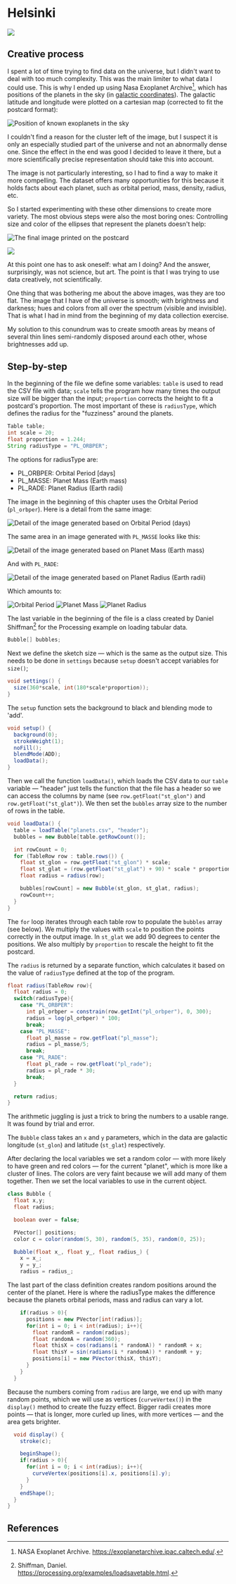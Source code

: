 # Helsinki

![](../.gitbook/assets/02-2018-5-24-18-29-45-planets-orbit.png)

## Creative process

I spent a lot of time trying to find data on the universe, but I didn't want to deal with too much complexity. This was the main limiter to what data I could use. This is why I ended up using Nasa Exoplanet Archive[^1], which has positions of the planets in the sky (in [galactic coordinates](https://en.wikipedia.org/wiki/Galactic_coordinate_system)). The galactic latitude and longitude were plotted on a cartesian map (corrected to fit the postcard format):

![Position of known exoplanets in the sky](../.gitbook/assets/02-2018-5-24-18-41-19-planets-positions.png)

I couldn't find a reason for the cluster left of the image, but I suspect it is only an especially studied part of the universe and not an abnormally dense one. Since the effect in the end was good I decided to leave it there, but a more scientifically precise representation should take this into account.

The image is not particularly interesting, so I had to find a way to make it more compelling. The dataset offers many opportunities for this because it holds facts about each planet, such as orbital period, mass, density, radius, etc.

So I started experimenting with these other dimensions to create more variety. The most obvious steps were also the most boring ones: Controlling size and color of the ellipses that represent the planets doesn't help:

![The final image printed on the postcard](../.gitbook/assets/02-2018-5-28-11-15-34-PL_ORBPER.png)

![](../.gitbook/assets/02-2018-5-28-11-18-40-PL_ORBPER.png)

At this point one has to ask oneself: what am I doing? And the answer, surprisingly, was not science, but art. The point is that I was trying to use data creatively, not scientifically.

One thing that was bothering me about the above images, was they are too flat. The image that I have of the universe is smooth; with brightness and darkness; hues and colors from all over the spectrum (visible and invisible). That is what I had in mind from the beginning of my data collection exercise.

My solution to this conundrum was to create smooth areas by means of several thin lines semi-randomly disposed around each other, whose brightnesses add up.

## Step-by-step

In the beginning of the file we define some variables: `table` is used to read the CSV file with data; `scale` tells the program how many times the output size will be bigger than the input; `proportion` corrects the height to fit a postcard's proportion. The most important of these is `radiusType`, which defines the radius for the "fuzziness" around the planets.

```java
Table table;
int scale = 20;
float proportion = 1.244;
String radiusType = "PL_ORBPER";
```

The options for radiusType are:

- PL_ORBPER: Orbital Period [days]
- PL_MASSE: Planet Mass (Earth mass)
- PL_RADE: Planet Radius (Earth radii)

The image in the beginning of this chapter uses the Orbital Period (`pl_orbper`). Here is a detail from the same image:

![Detail of the image generated based on Orbital Period (days)](../.gitbook/assets/02-pl_orbper.png)

The same area in an image generated with `PL_MASSE` looks like this:

![Detail of the image generated based on Planet Mass (Earth mass)](../.gitbook/assets/02-pl_masse.png)

And with `PL_RADE`:

![Detail of the image generated based on Planet Radius (Earth radii)](../.gitbook/assets/02-pl_rade.png)

Which amounts to:

![Orbital Period](../.gitbook/assets/02-2018-5-24-18-29-45-planets-orbit.png)
![Planet Mass](../.gitbook/assets/02-2018-5-24-18-32-31-planets-mass.png)
![Planet Radius](../.gitbook/assets/02-2018-5-24-18-33-59-planets-radius.png)

The last variable in the beginning of the file is a class created by Daniel Shiffman[^2] for the Processing example on loading tabular data.

```java
Bubble[] bubbles;
```

Next we define the sketch size — which is the same as the output size. This needs to be done in `settings` because `setup` doesn't accept variables for `size()`;

```java
void settings() {
  size(360*scale, int(180*scale*proportion));
}
```

The `setup` function sets the background to black and blending mode to 'add'.

```java
void setup() {
  background(0);
  strokeWeight(1);
  noFill();
  blendMode(ADD);
  loadData();
}
```

Then we call the function `loadData()`, which loads the CSV data to our `table` variable — "header" just tells the function that the file has a header so we can access the columns by name (see `row.getFloat("st_glon")` and `row.getFloat("st_glat")`). We then set the `bubbles` array size to the number of rows in the table.

```java
void loadData() {
  table = loadTable("planets.csv", "header");
  bubbles = new Bubble[table.getRowCount()];

  int rowCount = 0;
  for (TableRow row : table.rows()) {
    float st_glon = row.getFloat("st_glon") * scale;
    float st_glat = (row.getFloat("st_glat") + 90) * scale * proportion;
    float radius = radius(row);

    bubbles[rowCount] = new Bubble(st_glon, st_glat, radius);
    rowCount++;
  }
}
```

The `for` loop iterates through each table row to populate the `bubbles` array (see below). We multiply the values with `scale` to position the points correctly in the output image. In `st_glat` we add 90 degrees to center the positions. We also multiply by `proportion` to rescale the height to fit the postcard.

The `radius` is returned by a separate function, which calculates it based on the value of `radiusType` defined at the top of the program.

```java
float radius(TableRow row){
  float radius = 0;
  switch(radiusType){
    case "PL_ORBPER":
      int pl_orbper = constrain(row.getInt("pl_orbper"), 0, 300);
      radius = log(pl_orbper) * 100;
      break;
    case "PL_MASSE":
      float pl_masse = row.getFloat("pl_masse");
      radius = pl_masse/5;
      break;
    case "PL_RADE":
      float pl_rade = row.getFloat("pl_rade");
      radius = pl_rade * 30;
      break;
  }

  return radius;
}
```

The arithmetic juggling is just a trick to bring the numbers to a usable range. It was found by trial and error.

The `Bubble` class takes an `x` and `y` parameters, which in the data are galactic longitude (`st_glon`) and latitude (`st_glat`) respectively.

After declaring the local variables we set a random color — with more likely to have green and red colors — for the current "planet", which is more like a cluster of lines. The colors are very faint because we will add many of them together. Then we set the local variables to use in the current object.

```java
class Bubble {
  float x,y;
  float radius;

  boolean over = false;

  PVector[] positions;
  color c = color(random(5, 30), random(5, 35), random(0, 25));

  Bubble(float x_, float y_, float radius_) {
    x = x_;
    y = y_;
    radius = radius_;
```

The last part of the class definition creates random positions around the center of the planet. Here is where the radiusType makes the difference because the planets orbital periods, mass and radius can vary a lot.

```java
    if(radius > 0){
      positions = new PVector[int(radius)];
      for(int i = 0; i < int(radius); i++){
        float randomR = random(radius);
        float randomA = random(360);
        float thisX = cos(radians(i * randomA)) * randomR + x;
        float thisY = sin(radians(i * randomA)) * randomR + y;
        positions[i] = new PVector(thisX, thisY);
      }
    }
  }
```

Because the numbers coming from `radius` are large, we end up with many random points, which we will use as vertices (`curveVertex()`) in the `display()` method to create the fuzzy effect. Bigger radii creates more points — that is longer, more curled up lines, with more vertices — and the area gets brighter.


```java
  void display() {
    stroke(c);

    beginShape();
    if(radius > 0){
      for(int i = 0; i < int(radius); i++){
        curveVertex(positions[i].x, positions[i].y);
      }
    }
    endShape();
  }
}
```

## References

[^1]: NASA Exoplanet Archive. https://exoplanetarchive.ipac.caltech.edu/.

[^2]: Shiffman, Daniel. https://processing.org/examples/loadsavetable.html.
